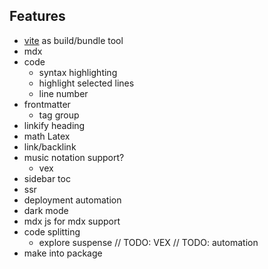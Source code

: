 ## Features

- [vite](https://vitejs.dev/) as build/bundle tool
- mdx
- code
  - syntax highlighting
  - highlight selected lines
  - line number
- frontmatter
  - tag group
- linkify heading
- math Latex
- link/backlink
- music notation support?
  - vex
- sidebar toc
- ssr
- deployment automation
- dark mode
- mdx js for mdx support
- code splitting
  - explore suspense
    // TODO: VEX
    // TODO: automation
- make into package
